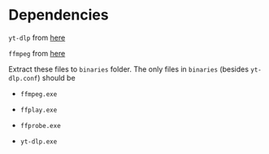 # Dependencies

`yt-dlp` from [here](https://github.com/yt-dlp/yt-dlp/releases)

`ffmpeg` from [here](https://github.com/yt-dlp/FFmpeg-Builds/releases)

Extract these files to `binaries` folder. The only files in `binaries` (besides `yt-dlp.conf`) should be

- `ffmpeg.exe`

- `ffplay.exe`

- `ffprobe.exe`

- `yt-dlp.exe`
